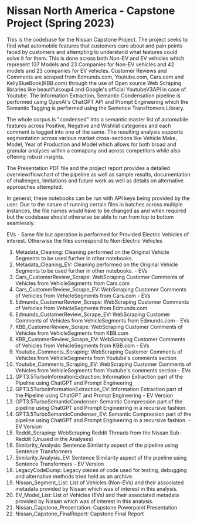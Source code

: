 # Nissan North America - Capstone Project (Spring 2023)
This is the codebase for the Nissan Capstone Project. 
The project seeks to find what automobile features that customers care about and pain points faced by customers and attempting to understand what features could solve it for them. This is done across both Non-EV and EV vehicles which represent 137 Models and 23 Companies for Non-EV vehicles and 42 models and 23 companies for EV vehicles. Customer Reviews and Comments are scraped from Edmunds.com, Youtube.com, Cars.com and KellyBlueBook(KBB.com) through the use of Open source Web Scraping libraries like beautifulsoup4 and Google's official YoutubeV3API in case of Youtube. The Information Extraction, Semantic Condensation pipeline is performed using OpenAI's ChatGPT API and Prompt Engineering which the Semantic Tagging is performed using the Sentence Transfromers Library.

The whole corpus is "condensed" into a semantic master list of automobile features across Positive, Negative and Wishlist categories and each comment is tagged into one of the same. The resulting analysis supports segmentation across various market cross-sections like Vehicle Make, Model, Year of Production and Model which allows for both broad and granular analyses within a comapany and across competitors while also offering robust insights. 

The Presentation PDF file and the project report provides a detailed overview/flowchart of the pipeline as well as sample results, documentation of challenges, limitations and future work as well as details on alternative approaches attempted. 

In general, these notebooks can be run with API keys being provided by the user. Due to the nature of running certain files in batches across multiple instances, the file names would have to be changed as and when required but the codebase should otherwise be able to run from top to bottom seamlessly. 

EVs - Same file but operation is performed for Provided Electric Vehicles of interest. Otherwise the files correspond to Non-Electric Vehicles

1. Metadata_Cleaning: Cleaning performed on the Original Vehicle Segments to be used further in other notebooks.
2. Metadata_Cleaning_EV: Cleaning performed on the Original Vehicle Segments to be used further in other notebooks. - EVs
3. Cars_CustomerReview_Scrape: WebScraping Customer Comments of Vehicles from VehicleSegments from Cars.com
4. Cars_CustomerReview_Scrape_EV: WebScraping Customer Comments of Vehicles from VehicleSegments from Cars.com - EVs
5. Edmunds_CustomerReview_Scrape: WebScraping Customer Comments of Vehicles from VehicleSegments from Edmunds.com
6. Edmunds_CustomerReview_Scrape_EV: WebScraping Customer Comments of Vehicles from VehicleSegments from Edmunds.com - EVs
7. KBB_CustomerReview_Scrape: WebScraping Customer Comments of Vehicles from VehicleSegments from KBB.com
8. KBB_CustomerReview_Scrape_EV: WebScraping Customer Comments of Vehicles from VehicleSegments from KBB.com - EVs
9. Youtube_Comments_Scraping: WebScraping Customer Comments of Vehicles from VehicleSegments from Youtube's comments section
10. Youtube_Comments_Scraping_EV: WebScraping Customer Comments of Vehicles from VehicleSegments from Youtube's comments section - EVs
11. GPT3.5TurboInformationExtraction: Information Extraction part of the Pipeline using ChatGPT and Prompt Engineering
12. GPT3.5TurboInformationExtraction_EV: Information Extraction part of the Pipeline using ChatGPT and Prompt Engineering - EV Version
13. GPT3.5TurboSemanticCondenser: Semantic Compression part of the pipeline using ChatGPT and Prompt Engineering in a recursive fashion.
14. GPT3.5TurboSemanticCondenser_EV: Semantic Compression part of the pipeline using ChatGPT and Prompt Engineering in a recursive fashion. - EV Version
15. Reddit_Scraping: WebScraping Reddit Threads from the Nissan Sub-Reddit (Unused in the Analyses) 
16. Similarity_Analysis: Sentence Similarity aspect of the pipeline using Sentence Transformers
17. Similarity_Analysis_EV: Sentence Similarity aspect of the pipeline using Sentence Transformers - EV Version
18. LegacyCodeDump: Legacy pieces of code used for testing, debugging and alternative methods tried held as an archive.
19. Nissan_Segment_List: List of Vehicles (Non-EVs) and their associated metadata provided by Nissan which was of interest in this analysis.
20. EV_Model_List: List of Vehicles (EVs) and their associated metadata provided by Nissan which was of interest in this analysis.
21. Nissan_Capstone_Presentation: Capstone Powerpoint Presentation
22. Nissan_Capstone_FinalReport: Capstone Final Report 
